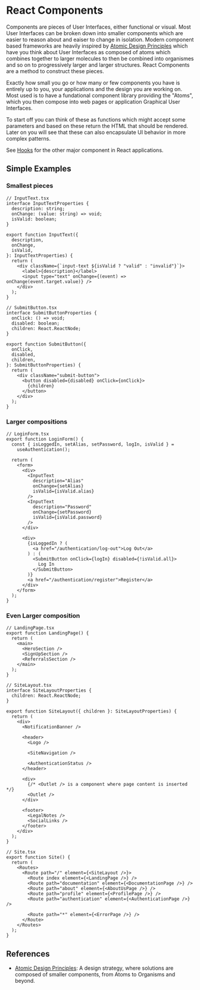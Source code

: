 # React Components

Components are pieces of User Interfaces, either functional or visual. Most User Interfaces can be broken down into smaller components which are easier to reason about and eaiser to change in isolation. Modern component based frameworks are heavily inspired by [Atomic Design Principles] which have you think about User Interfaces as composed of atoms which combines together to larger molecules to then be combined into organismes and so on to progressively larger and larger structures. React Components are a method to construct these pieces.

Exactly how small you go or how many or few components you have is entirely up to you, your applications and the design you are working on. Most used is to have a fundational component library providing the "Atoms", which you then compose into web pages or application Graphical User Interfaces.

To start off you can think of these as functions which might accept some parameters and based on these return the HTML that should be rendered. Later on you will see that these can also encapsulate UI behavior in more complex patterns.

See [Hooks](/src/hooks/) for the other major component in React applications.

## Simple Examples

### Smallest pieces

```tsx
// InputText.tsx
interface InputTextProperties {
  description: string;
  onChange: (value: string) => void;
  isValid: boolean;
}

export function InputText({
  description,
  onChange,
  isValid,
}: InputTextProperties) {
  return (
    <div className={`input-text ${isValid ? "valid" : "invalid"}`}>
      <label>{description}</label>
      <input type="text" onChange={(event) => onChange(event.target.value)} />
    </div>
  );
}
```

```tsx
// SubmitButton.tsx
interface SubmitButtonProperties {
  onClick: () => void;
  disabled: boolean;
  children: React.ReactNode;
}

export function SubmitButton({
  onClick,
  disabled,
  children,
}: SubmitButtonProperties) {
  return (
    <div className="submit-button">
      <button disabled={disabled} onClick={onClick}>
        {children}
      </button>
    </div>
  );
}
```

### Larger compositions

```tsx
// LoginForm.tsx
export function LoginForm() {
  const { isLoggedIn, setAlias, setPassword, logIn, isValid } =
    useAuthentication();

  return (
    <form>
      <div>
        <InputText
          description="Alias"
          onChange={setAlias}
          isValid={isValid.alias}
        />
        <InputText
          description="Password"
          onChange={setPassword}
          isValid={isValid.password}
        />
      </div>

      <div>
        {isLoggedIn ? (
          <a href="/authentication/log-out">Log Out</a>
        ) : (
          <SubmitButton onClick={logIn} disabled={!isValid.all}>
            Log In
          </SubmitButton>
        )}
        <a href="/authentication/register">Register</a>
      </div>
    </form>
  );
}
```

### Even Larger composition

```tsx
// LandingPage.tsx
export function LandingPage() {
  return (
    <main>
      <HeroSection />
      <SignUpSection />
      <ReferralsSection />
    </main>
  );
}
```

```tsx
// SiteLayout.tsx
interface SiteLayoutProperties {
  children: React.ReactNode;
}

export function SiteLayout({ children }: SiteLayoutProperties) {
  return (
    <div>
      <NotificationBanner />

      <header>
        <Logo />

        <SiteNavigation />

        <AuthenticationStatus />
      </header>

      <div>
        {/* <Outlet /> is a component where page content is inserted */}
        <Outlet />
      </div>

      <footer>
        <LegalNotes />
        <SocialLinks />
      </footer>
    </div>
  );
}
```

```tsx
// Site.tsx
export function Site() {
  return (
    <Routes>
      <Route path="/" element={<SiteLayout />}>
        <Route index element={<LandingPage />} />
        <Route path="documentation" element={<DocumentationPage />} />
        <Route path="about" element={<AboutUsPage />} />
        <Route path="profile" element={<ProfilePage />} />
        <Route path="authentication" element={<AuthenticationPage />} />

        <Route path="*" element={<ErrorPage />} />
      </Route>
    </Routes>
  );
}
```

## References

- [Atomic Design Principles]: A design strategy, where solutions are composed of smaller components, from Atoms to Organisms and beyond.

[Atomic Design Principles]: https://atomicdesign.bradfrost.com/chapter-2/
